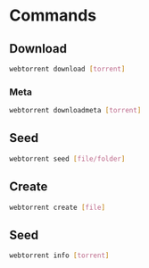 # Commands

## Download

```sh
webtorrent download [torrent]
```

### Meta

```sh
webtorrent downloadmeta [torrent]
```

## Seed

```sh
webtorrent seed [file/folder]
```

## Create

```sh
webtorrent create [file]
```

## Seed

```sh
webtorrent info [torrent]
```
